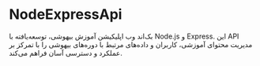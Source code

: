 # NodeExpressApi
بک‌اند وب اپلیکیشن آموزش بیهوشی، توسعه‌یافته با Node.js و Express. این API مدیریت محتوای آموزشی، کاربران و داده‌های مرتبط با دوره‌های بیهوشی را با تمرکز بر عملکرد و دسترسی آسان فراهم می‌کند.
